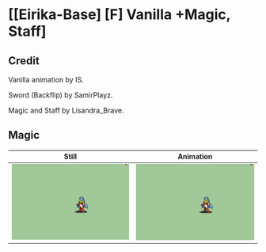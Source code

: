 # [\[Eirika-Base\] \[F\] Vanilla +Magic, Staff]

## Credit

Vanilla animation by IS.

Sword (Backflip) by SamirPlayz.

Magic and Staff by Lisandra_Brave.
	
## Magic

| Still | Animation |
| :---: | :-------: |
| ![Magic still](./Magic_000.png) | ![Magic animation](./Magic.gif) |
